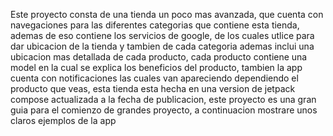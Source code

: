 Este proyecto consta de una tienda un poco mas avanzada, que cuenta con navegaciones 
para las diferentes categorias que contiene esta tienda, ademas de eso contiene los servicios
de google, de los cuales utlice para dar ubicacion de la tienda y tambien de cada categoria
ademas inclui una ubicacion mas detallada de cada producto, cada producto contiene una model
en la cual se explica los beneficios del producto, tambien la app cuenta con notificaciones
las cuales van apareciendo dependiendo el producto que veas, esta tienda esta hecha en una version de jetpack
compose actualizada a la fecha de publicacion, este proyecto es una gran guia para el comienzo de grandes proyecto,
a continuacion mostrare unos claros ejemplos de la app
